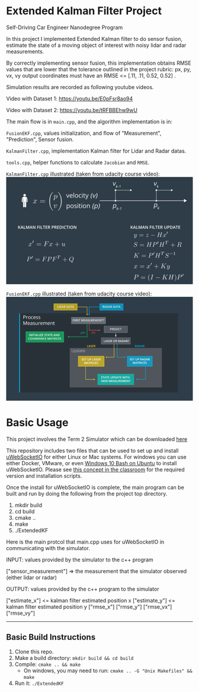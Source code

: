 # Extended Kalman Filter Project
Self-Driving Car Engineer Nanodegree Program

In this project I implemented Extended Kalman filter to do sensor fusion, estimate the state of a moving object of interest with noisy lidar and radar measurements.

By correctly implementing sensor fusion, this implementation obtains RMSE values that are lower that the tolerance outlined in the project rubric: px, py, vx, vy output coordinates must have an RMSE <= [.11, .11, 0.52, 0.52] .

Simulation results are recorded as following youtube videos.

Video with Dataset 1:
https://youtu.be/E0pFsr8ao94

Video with Dataset 2:
https://youtu.be/tRFBBEhw9wU

[image3]: ./images/img3.png
[image4]: ./images/img4.png

The main flow is in `main.cpp`, and the algorithm implementation is in:

`FusionEKF.cpp`, values initialization, and flow of "Measurement", "Prediction", Sensor fusion.

`KalmanFilter.cpp`, implementation Kalman filter for Lidar and Radar datas.

`tools.cpp`, helper functions to calculate `Jacobian` and `RMSE`.

`KalmanFilter.cpp` illustrated (taken from udacity course video):
![alt text][image3]

`FusionEKF.cpp` illustrated (taken from udacity course video):
![alt text][image4]



# Basic Usage
This project involves the Term 2 Simulator which can be downloaded [here](https://github.com/udacity/self-driving-car-sim/releases)

This repository includes two files that can be used to set up and install [uWebSocketIO](https://github.com/uWebSockets/uWebSockets) for either Linux or Mac systems. For windows you can use either Docker, VMware, or even [Windows 10 Bash on Ubuntu](https://www.howtogeek.com/249966/how-to-install-and-use-the-linux-bash-shell-on-windows-10/) to install uWebSocketIO. Please see [this concept in the classroom](https://classroom.udacity.com/nanodegrees/nd013/parts/40f38239-66b6-46ec-ae68-03afd8a601c8/modules/0949fca6-b379-42af-a919-ee50aa304e6a/lessons/f758c44c-5e40-4e01-93b5-1a82aa4e044f/concepts/16cf4a78-4fc7-49e1-8621-3450ca938b77) for the required version and installation scripts.

Once the install for uWebSocketIO is complete, the main program can be built and run by doing the following from the project top directory.

1. mkdir build
2. cd build
3. cmake ..
4. make
5. ./ExtendedKF

Here is the main protcol that main.cpp uses for uWebSocketIO in communicating with the simulator.


INPUT: values provided by the simulator to the c++ program

["sensor_measurement"] => the measurement that the simulator observed (either lidar or radar)


OUTPUT: values provided by the c++ program to the simulator

["estimate_x"] <= kalman filter estimated position x
["estimate_y"] <= kalman filter estimated position y
["rmse_x"]
["rmse_y"]
["rmse_vx"]
["rmse_vy"]

---

## Basic Build Instructions

1. Clone this repo.
2. Make a build directory: `mkdir build && cd build`
3. Compile: `cmake .. && make`
   * On windows, you may need to run: `cmake .. -G "Unix Makefiles" && make`
4. Run it: `./ExtendedKF `
